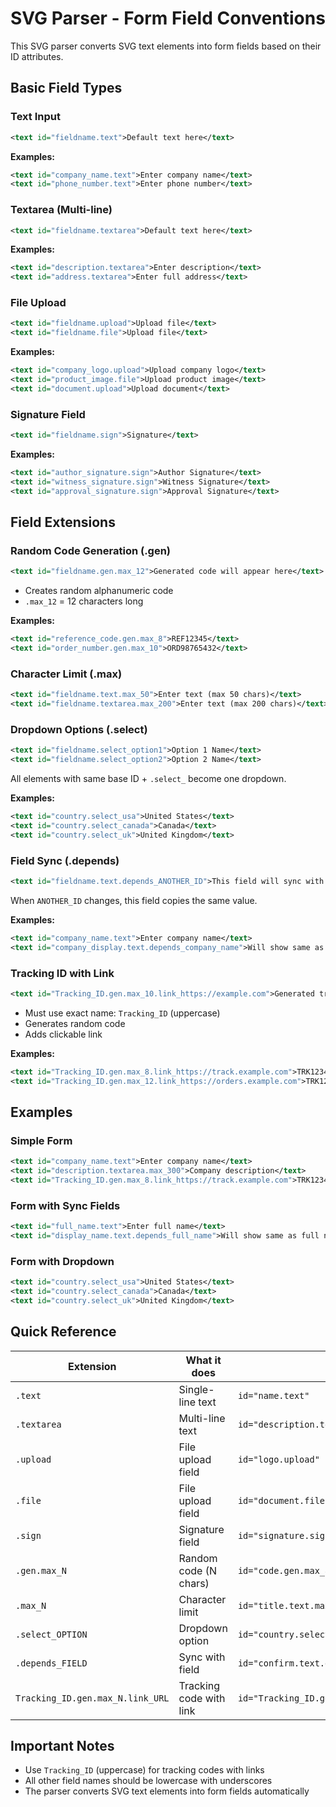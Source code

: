 # SVG Parser - Form Field Conventions

This SVG parser converts SVG text elements into form fields based on their ID attributes.

## Basic Field Types

### Text Input
```xml
<text id="fieldname.text">Default text here</text>
```
**Examples:**
```xml
<text id="company_name.text">Enter company name</text>
<text id="phone_number.text">Enter phone number</text>
```

### Textarea (Multi-line)
```xml
<text id="fieldname.textarea">Default text here</text>
```
**Examples:**
```xml
<text id="description.textarea">Enter description</text>
<text id="address.textarea">Enter full address</text>
```

### File Upload
```xml
<text id="fieldname.upload">Upload file</text>
<text id="fieldname.file">Upload file</text>
```
**Examples:**
```xml
<text id="company_logo.upload">Upload company logo</text>
<text id="product_image.file">Upload product image</text>
<text id="document.upload">Upload document</text>
```

### Signature Field
```xml
<text id="fieldname.sign">Signature</text>
```
**Examples:**
```xml
<text id="author_signature.sign">Author Signature</text>
<text id="witness_signature.sign">Witness Signature</text>
<text id="approval_signature.sign">Approval Signature</text>
```

## Field Extensions

### Random Code Generation (.gen)
```xml
<text id="fieldname.gen.max_12">Generated code will appear here</text>
```
- Creates random alphanumeric code
- `.max_12` = 12 characters long

**Examples:**
```xml
<text id="reference_code.gen.max_8">REF12345</text>
<text id="order_number.gen.max_10">ORD98765432</text>
```

### Character Limit (.max)
```xml
<text id="fieldname.text.max_50">Enter text (max 50 chars)</text>
<text id="fieldname.textarea.max_200">Enter text (max 200 chars)</text>
```

### Dropdown Options (.select)
```xml
<text id="fieldname.select_option1">Option 1 Name</text>
<text id="fieldname.select_option2">Option 2 Name</text>
```
All elements with same base ID + `.select_` become one dropdown.

**Examples:**
```xml
<text id="country.select_usa">United States</text>
<text id="country.select_canada">Canada</text>
<text id="country.select_uk">United Kingdom</text>
```

### Field Sync (.depends)
```xml
<text id="fieldname.text.depends_ANOTHER_ID">This field will sync with ANOTHER_ID</text>
```
When `ANOTHER_ID` changes, this field copies the same value.

**Examples:**
```xml
<text id="company_name.text">Enter company name</text>
<text id="company_display.text.depends_company_name">Will show same as company name</text>
```

### Tracking ID with Link
```xml
<text id="Tracking_ID.gen.max_10.link_https://example.com">Generated tracking code</text>
```
- Must use exact name: `Tracking_ID` (uppercase)
- Generates random code
- Adds clickable link

**Examples:**
```xml
<text id="Tracking_ID.gen.max_8.link_https://track.example.com">TRK12345</text>
<text id="Tracking_ID.gen.max_12.link_https://orders.example.com">TRK123456789</text>
```

## Examples

### Simple Form
```xml
<text id="company_name.text">Enter company name</text>
<text id="description.textarea.max_300">Company description</text>
<text id="Tracking_ID.gen.max_8.link_https://track.example.com">TRK12345</text>
```

### Form with Sync Fields
```xml
<text id="full_name.text">Enter full name</text>
<text id="display_name.text.depends_full_name">Will show same as full name</text>
```

### Form with Dropdown
```xml
<text id="country.select_usa">United States</text>
<text id="country.select_canada">Canada</text>
<text id="country.select_uk">United Kingdom</text>
```

## Quick Reference

| Extension | What it does | Example |
|-----------|-------------|---------|
| `.text` | Single-line text | `id="name.text"` |
| `.textarea` | Multi-line text | `id="description.textarea"` |
| `.upload` | File upload field | `id="logo.upload"` |
| `.file` | File upload field | `id="document.file"` |
| `.sign` | Signature field | `id="signature.sign"` |
| `.gen.max_N` | Random code (N chars) | `id="code.gen.max_8"` |
| `.max_N` | Character limit | `id="title.text.max_100"` |
| `.select_OPTION` | Dropdown option | `id="country.select_usa"` |
| `.depends_FIELD` | Sync with field | `id="confirm.text.depends_email"` |
| `Tracking_ID.gen.max_N.link_URL` | Tracking code with link | `id="Tracking_ID.gen.max_8.link_https://..."` |

## Important Notes

- Use `Tracking_ID` (uppercase) for tracking codes with links
- All other field names should be lowercase with underscores
- The parser converts SVG text elements into form fields automatically
